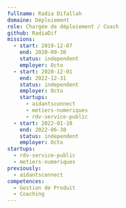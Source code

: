 ```yaml
---
fullname: Radia Difallah
domaine: Déploiement
role: Chargée de déploiement / Coach
github: RadiaDif
missions:
  - start: 2019-12-07
    end: 2020-09-30
    status: independent
    employer: Octo
  - start: 2020-12-01
    end: 2022-12-31
    status: independent
    employer: Octo
    startups:
      - aidantsconnect
      - metiers-numeriques
      - rdv-service-public
  - start: 2022-01-10
    end: 2022-06-30
    status: independent
    employer: Octo
startups:
  - rdv-service-public
  - metiers-numeriques
previously:
  - aidantsconnect
competences:
  - Gestion de Produit
  - Coaching
---
```

